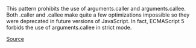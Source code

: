 
This pattern prohibits the use of arguments.caller and arguments.callee. Both .caller and .callee make quite a
few optimizations impossible so they were deprecated in future versions of JavaScript. In fact, ECMAScript 5
forbids the use of arguments.callee in strict mode.

[Source](http://www.jshint.com/docs/options/#noarg)
      